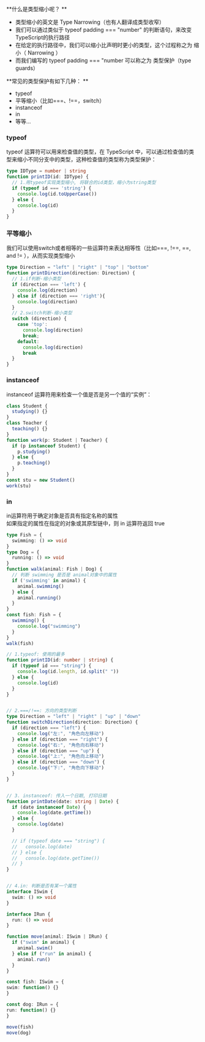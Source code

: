 **什么是类型缩小呢？ **

- 类型缩小的英文是 Type Narrowing（也有人翻译成类型收窄）
- 我们可以通过类似于 typeof padding === "number" 的判断语句，来改变TypeScript的执行路径 
- 在给定的执行路径中，我们可以缩小比声明时更小的类型，这个过程称之为 缩小（ Narrowing ）
- 而我们编写的 typeof padding === "number 可以称之为 类型保护（type guards） 

**常见的类型保护有如下几种： **

- typeof 
- 平等缩小（比如===、!==，switch） 
- instanceof 
- in 
- 等等...
### typeof
typeof 运算符可以用来检查值的类型，在 TypeScript 中，可以通过检查值的类型来缩小不同分支中的类型，这种检查值的类型称为类型保护： 
```typescript
type IDType = number | string
function printID(id: IDType) {
  // 1.用typeof实现类型缩小, 将联合的id类型，缩小为string类型
  if (typeof id === 'string') {
    console.log(id.toUpperCase())
  } else {
    console.log(id)
  }
}
```
### 平等缩小
我们可以使用switch或者相等的一些运算符来表达相等性（比如===, !==, ==, and != ），从而实现类型缩小
```typescript
type Direction = "left" | "right" | "top" | "bottom"
function printDirection(direction: Direction) {
  // 1.if判断-缩小类型
  if (direction === 'left') {
    console.log(direction)
  } else if (direction === 'right'){
    console.log(direction)
  }
  // 2.switch判断-缩小类型
  switch (direction) {
    case 'top':
      console.log(direction)
      break;
    default:
      console.log(direction)
      break
  }
}
```
### instanceof
instanceof 运算符用来检查一个值是否是另一个值的“实例”：
```typescript
class Student {
  studying() {}
}
class Teacher {
  teaching() {}
}
function work(p: Student | Teacher) {
  if (p instanceof Student) {
    p.studying()
  } else {
    p.teaching()
  }
}
const stu = new Student()
work(stu)
```
### in
in运算符用于确定对象是否具有指定名称的属性<br />如果指定的属性在指定的对象或其原型链中，则 in 运算符返回 true
```typescript
type Fish = {
  swimming: () => void
}
type Dog = {
  running: () => void
}
function walk(animal: Fish | Dog) {
  // 判断 swimming 是否是 animal对象中的属性
  if ('swimming' in animal) {
    animal.swimming()
  } else {
    animal.running()
  }
}
const fish: Fish = {
  swimming() {
    console.log("swimming")
  }
}
walk(fish)
```
```typescript
// 1.typeof: 使用的最多
function printID(id: number | string) {
  if (typeof id === "string") {
    console.log(id.length, id.split(" "))
  } else {
    console.log(id)
  }
}


// 2.===/!==: 方向的类型判断
type Direction = "left" | "right" | "up" | "down"
function switchDirection(direction: Direction) {
  if (direction === "left") {
    console.log("左:", "角色向左移动")
  } else if (direction === "right") {
    console.log("右:", "角色向右移动")
  } else if (direction === "up") {
    console.log("上:", "角色向上移动")
  } else if (direction === "down") {
    console.log("下:", "角色向下移动")
  }
}


// 3. instanceof: 传入一个日期, 打印日期
function printDate(date: string | Date) {
  if (date instanceof Date) {
    console.log(date.getTime())
  } else {
    console.log(date)
  }

  // if (typeof date === "string") {
  //   console.log(date)
  // } else {
  //   console.log(date.getTime())
  // }
}


// 4.in: 判断是否有某一个属性
interface ISwim {
  swim: () => void
}

interface IRun {
  run: () => void
}

function move(animal: ISwim | IRun) {
  if ("swim" in animal) {
    animal.swim()
  } else if ("run" in animal) {
    animal.run()
  }
}

const fish: ISwim = {
swim: function() {}
}

const dog: IRun = {
run: function() {}
}

move(fish)
move(dog)

```
